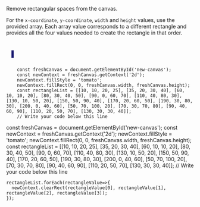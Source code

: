 Remove rectangular spaces
from the canvas.

For the `x-coordinate`, `y-coordinate`, `width`
and `height` values, use the provided array. Each
array value corresponds to a different rectangle
and provides all the four values needed to create
the rectangle in that order.

<codeblock language="javascript" type="exercise" testMode="fixedInput">
<code>
<panel language="html">
  <canvas id="new-canvas" width="400px" height="100px" style="border: 3px solid midnightblue;"></canvas>
</panel>
<panel language="javascript">
    const freshCanvas = document.getElementById('new-canvas');
    const newContext = freshCanvas.getContext('2d');
    newContext.fillStyle = 'tomato';
    newContext.fillRect(0, 0, freshCanvas.width, freshCanvas.height);
    const rectangleList = [[10, 10, 20, 25], [35, 20, 30, 40], [60, 10, 10, 20], [80, 30, 40, 50], [90, 0, 60, 70], [110, 40, 80, 30], [130, 10, 50, 20], [150, 50, 90, 40], [170, 20, 60, 50], [190, 30, 80, 30], [200, 0, 40, 60], [50, 70, 100, 20], [70, 30, 70, 80], [90, 40, 60, 90], [110, 20, 50, 70], [130, 30, 30, 40]];
    // Write your code below this line
</panel>
</code>

<solution>
    const freshCanvas = document.getElementById('new-canvas');
    const newContext = freshCanvas.getContext('2d');
    newContext.fillStyle = 'tomato';
    newContext.fillRect(0, 0, freshCanvas.width, freshCanvas.height);
    const rectangleList = [[10, 10, 20, 25], [35, 20, 30, 40], [60, 10, 10, 20], [80, 30, 40, 50], [90, 0, 60, 70], [110, 40, 80, 30], [130, 10, 50, 20], [150, 50, 90, 40], [170, 20, 60, 50], [190, 30, 80, 30], [200, 0, 40, 60], [50, 70, 100, 20], [70, 30, 70, 80], [90, 40, 60, 90], [110, 20, 50, 70], [130, 30, 30, 40]];
    // Write your code below this line

    rectangleList.forEach(rectangleValue=>{
      newContext.clearRect(rectangleValue[0], rectangleValue[1], rectangleValue[2], rectangleValue[3]);
    });

</solution>
</codeblock>
